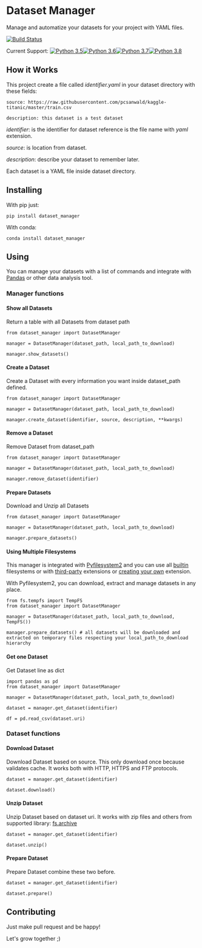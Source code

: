 # Dataset Manager

Manage and automatize your datasets for your project with YAML files.


[![Build Status](https://travis-ci.com/dmvieira/dataset-manager.svg?branch=master)](https://travis-ci.com/dmvieira/dataset-manager)

Current Support: [![Python 3.5](https://img.shields.io/badge/python-3.5-blue.svg)](https://www.python.org/downloads/release/python-350/)[![Python 3.6](https://img.shields.io/badge/python-3.6-blue.svg)](https://www.python.org/downloads/release/python-360/)[![Python 3.7](https://img.shields.io/badge/python-3.7-blue.svg)](https://www.python.org/downloads/release/python-370/)[![Python 3.8](https://img.shields.io/badge/python-3.8-blue.svg)](https://www.python.org/downloads/release/python-380/)

## How it Works

This project create a file called *identifier.yaml* in your dataset directory with these fields:

```
source: https://raw.githubusercontent.com/pcsanwald/kaggle-titanic/master/train.csv

description: this dataset is a test dataset

```

*identifier*: is the identifier for dataset reference is the file name with *yaml* extension.

*source*: is location from dataset.

*description*: describe your dataset to remember later.

Each dataset is a YAML file inside dataset directory.

## Installing

With pip just:

```
pip install dataset_manager
```

With conda:

```
conda install dataset_manager
```

## Using

You can manage your datasets with a list of commands and integrate with [Pandas](https://pandas.pydata.org/) or other data analysis tool.

### Manager functions

#### Show all Datasets

Return a table with all Datasets from dataset path

```
from dataset_manager import DatasetManager

manager = DatasetManager(dataset_path, local_path_to_download)

manager.show_datasets()
```

#### Create a Dataset

Create a Dataset with every information you want inside dataset_path defined.

```
from dataset_manager import DatasetManager

manager = DatasetManager(dataset_path, local_path_to_download)

manager.create_dataset(identifier, source, description, **kwargs)
```

#### Remove a Dataset

Remove Dataset from dataset_path

```
from dataset_manager import DatasetManager

manager = DatasetManager(dataset_path, local_path_to_download)

manager.remove_dataset(identifier)
```

#### Prepare Datasets

Download and Unzip all Datasets

```
from dataset_manager import DatasetManager

manager = DatasetManager(dataset_path, local_path_to_download)

manager.prepare_datasets()
```

#### Using Multiple Filesystems

This manager is integrated with [Pyfilesystem2](https://github.com/PyFilesystem/pyfilesystem2) and you can use all [builtin](https://docs.pyfilesystem.org/en/latest/builtin.html) filesystems or with [third-party](https://www.pyfilesystem.org/page/index-of-filesystems/) extensions or [creating your own](https://docs.pyfilesystem.org/en/latest/extension.html) extension.

With Pyfilesystem2, you can download, extract and manage datasets in any place.

```
from fs.tempfs import TempFS
from dataset_manager import DatasetManager

manager = DatasetManager(dataset_path, local_path_to_download, TempFS())

manager.prepare_datasets() # all datasets will be downloaded and extracted on temporary files respecting your local_path_to_download hierarchy
```

#### Get one Dataset

Get Dataset line as dict

```
import pandas as pd
from dataset_manager import DatasetManager

manager = DatasetManager(dataset_path, local_path_to_download)

dataset = manager.get_dataset(identifier)

df = pd.read_csv(dataset.uri)
```

### Dataset functions

#### Download Dataset

Download Dataset based on source. This only download once because validates cache.
It works both with HTTP, HTTPS and FTP protocols.

```
dataset = manager.get_dataset(identifier)

dataset.download()
```

#### Unzip Dataset

Unzip Dataset based on dataset uri. It works with zip files and others from supported library: [fs.archive](https://pypi.org/project/fs.archive/)

```
dataset = manager.get_dataset(identifier)

dataset.unzip()
```

#### Prepare Dataset

Prepare Dataset combine these two before.

```
dataset = manager.get_dataset(identifier)

dataset.prepare()
```

## Contributing

Just make pull request and be happy!

Let's grow together ;)
